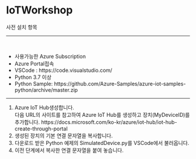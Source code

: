 # IoTWorkshop

사전 설치 항목<BR>
 <HR><BR>
   <ul>
<li>사용가능한 Azure Subscription</li> 
     <li>Azure Portal접속 </li>
     <li>VSCode : https://code.visualstudio.com/ </li>
     <li>Python 3.7 이상 </li>
<li>Python Sample: https://github.com/Azure-Samples/azure-iot-samples-python/archive/master.zip </li>
   </ul>
   
<hr>
<ol>
<li>Azure IoT Hub생성합니다.<BR>
 다음 URL의 사이트를 참고하여 Azure IoT Hub를 생성하고 장치(MyDeviceID)를 추가합니다. 
https://docs.microsoft.com/ko-kr/azure/iot-hub/iot-hub-create-through-portal 
 </li>
 <li>
생성된 장치의 기본 연결 문자열을 복사합니다. 
 </li> 
 <li>
다운로드 받은 Python 예제의 SimulatedDevice.py를 VSCode에서 불러옵니다.
</li>
 <li>
  이전 단계에서 복사한 연결 문자열을 붙여 놓습니다. 
  
 </li>

</ol>
